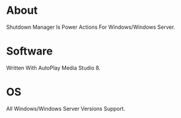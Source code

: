 # About
 Shutdown Manager Is Power Actions For Windows/Windows Server.
# Software
 Written With AutoPlay Media Studio 8.
# OS
 All Windows/Windows Server Versions Support.
